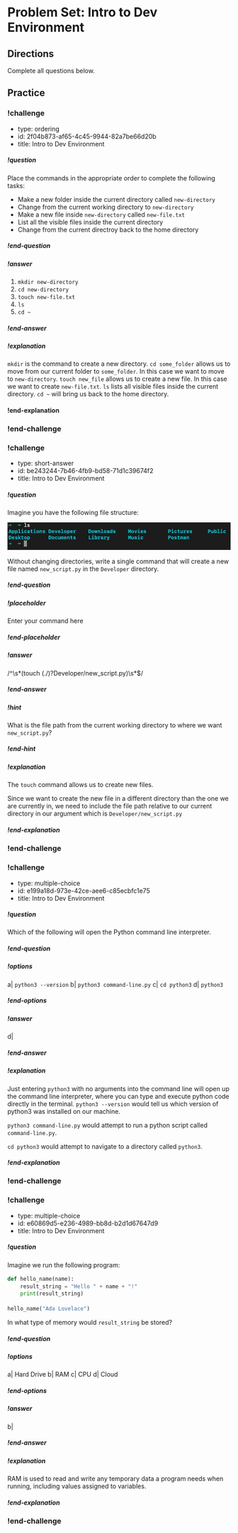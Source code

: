 # Problem Set: Intro to Dev Environment

## Directions

Complete all questions below.

## Practice


<!-- Question 1 -->

### !challenge

* type: ordering
* id: 2f04b873-af65-4c45-9944-82a7be66d20b
* title: Intro to Dev Environment
<!-- * topics: [python, pandas] (Checkpoints only, optional the topics for analyzing points) -->

##### !question

Place the commands in the appropriate order to complete the following tasks:
- Make a new folder inside the current directory called `new-directory`
- Change from the current working directory to `new-directory`
- Make a new file inside `new-directory` called `new-file.txt`
- List all the visible files inside the current directory
- Change from the current directroy back to the home directory

##### !end-question

##### !answer

1. `mkdir new-directory`
1. `cd new-directory`
1. `touch new-file.txt`
2. `ls`
3. `cd ~`

##### !end-answer

<!-- other optional sections -->
<!-- !hint - !end-hint (markdown, hidden, students click to view) -->
<!-- !rubric - !end-rubric (markdown, instructors can see while scoring a checkpoint) -->
##### !explanation 
`mkdir` is the command to create a new directory.
`cd some_folder` allows us to move from our current folder to `some_folder`. In this case we want to move to `new-directory`.
`touch new_file` allows us to create a new file. In this case we want to create `new-file.txt`.
`ls` lists all visible files inside the current directory.
`cd ~` will bring us back to the home directory.
#### !end-explanation

### !end-challenge

<!--Question 2 -->

### !challenge

* type: short-answer
* id: be243244-7b46-4fb9-bd58-71d1c39674f2
* title: Intro to Dev Environment
<!-- * points: [1] (optional, the number of points for scoring as a checkpoint) -->
<!-- * topics: [python, pandas] (Checkpoints only, optional the topics for analyzing points) -->

##### !question

Imagine you have the following file structure:

![Present Working Directory ls](../assets/intro-to-dev-environment-pset-question-2.png)

Without changing directories, write a single command that will create a new file named `new_script.py` in the `Developer` directory.
##### !end-question

##### !placeholder

Enter your command here

##### !end-placeholder

##### !answer

/^\s*(touch (./)?Developer/new_script.py)\s*$/

##### !end-answer

<!-- other optional sections -->
##### !hint 
What is the file path from the current working directory to where we want `new_script.py`?
##### !end-hint
<!-- !rubric - !end-rubric (markdown, instructors can see while scoring a checkpoint) -->
##### !explanation 
The `touch` command allows us to create new files.

Since we want to create the new file in a different directory than the one we are currently in, we need to include the file path relative to our current directory in our argument which is `Developer/new_script.py`
##### !end-explanation

### !end-challenge

<!-- Question 3 -->

### !challenge

* type: multiple-choice
* id: e199a18d-973e-42ce-aee6-c85ecbfc1e75
* title: Intro to Dev Environment
<!-- * points: [1] (optional, the number of points for scoring as a checkpoint) -->
<!-- * topics: [python, pandas] (Checkpoints only. optional the topics for analyzing points) -->

##### !question

Which of the following will open the Python command line interpreter. 

##### !end-question

##### !options

a| `python3 --version`
b| `python3 command-line.py`
c| `cd python3`
d| `python3`

##### !end-options

##### !answer

d|

##### !end-answer
##### !explanation 

Just entering `python3` with no arguments into the command line will open up the command line interpreter, where you can type and execute python code directly in the terminal. 
`python3 --version` would tell us which version of python3 was installed on our machine.

`python3 command-line.py` would attempt to run a python script called `command-line.py`.

`cd python3` would attempt to navigate to a directory called `python3`. 
##### !end-explanation 

### !end-challenge

<!--Question 4-->

### !challenge

* type: multiple-choice
* id: e60869d5-e236-4989-bb8d-b2d1d67647d9
* title: Intro to Dev Environment
<!-- * points: [1] (optional, the number of points for scoring as a checkpoint) -->
<!-- * topics: [python, pandas] (Checkpoints only. optional the topics for analyzing points) -->

##### !question

Imagine we run the following program: 

```python
def hello_name(name):
    result_string = "Hello " + name + "!"
    print(result_string)

hello_name("Ada Lovelace")
```
In what type of memory would `result_string` be stored?

##### !end-question

##### !options

a| Hard Drive
b| RAM
c| CPU
d| Cloud

##### !end-options

##### !answer

b|

##### !end-answer
##### !explanation
RAM is used to read and write any temporary data a program needs when running, including values assigned to variables.
##### !end-explanation

### !end-challenge
